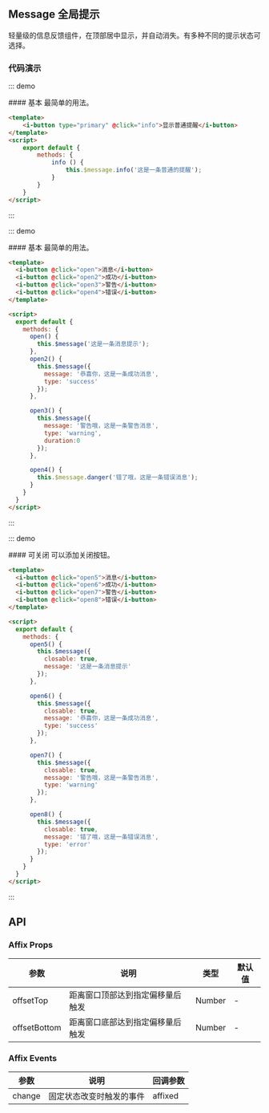 <script>
export default {
    methods: {
        info () {
            this.$message.info('这是一条普通的提醒');
        },
        open() {
            this.$message('这是一条消息提示');
          },
          open2() {
            this.$message({
              message: '恭喜你，这是一条成功消息',
              type: 'success'
            });
          },
    
          open3() {
            this.$message({
              message: '警告哦，这是一条警告消息',
              type: 'warning'
            });
          },
    
          open4() {
            this.$message.danger('错了哦，这是一条错误消息');
          },
          
        open5() {
            this.$message({
              closable: true,
              message: '这是一条消息提示'
            });
          },
    
          open6() {
            this.$message({
              closable: true,
              message: '恭喜你，这是一条成功消息',
              type: 'success'
            });
          },
    
          open7() {
            this.$message({
              closable: true,
              message: '警告哦，这是一条警告消息',
              type: 'warning',
              duration:0
            });
          },
    
          open8() {
            this.$message({
              closable: true,
              message: '错了哦，这是一条错误消息',
              type: 'danger'
            });
          }
    }
}
</script>

## Message 全局提示

轻量级的信息反馈组件，在顶部居中显示，并自动消失。有多种不同的提示状态可选择。

### 代码演示

::: demo
<summary>
  #### 基本
  最简单的用法。
</summary>

```html
<template>
    <i-button type="primary" @click="info">显示普通提醒</i-button>
</template>
<script>
    export default {
        methods: {
            info () {
                this.$message.info('这是一条普通的提醒');
            }
        }
    }
</script>
```
:::

::: demo
<summary>
  #### 基本
  最简单的用法。
</summary>

```html
<template>
  <i-button @click="open">消息</i-button>
  <i-button @click="open2">成功</i-button>
  <i-button @click="open3">警告</i-button>
  <i-button @click="open4">错误</i-button>
</template>

<script>
  export default {
    methods: {
      open() {
        this.$message('这是一条消息提示');
      },
      open2() {
        this.$message({
          message: '恭喜你，这是一条成功消息',
          type: 'success'
        });
      },

      open3() {
        this.$message({
          message: '警告哦，这是一条警告消息',
          type: 'warning',
          duration:0
        });
      },

      open4() {
        this.$message.danger('错了哦，这是一条错误消息');
      }
    }
  }
</script>
```
:::

::: demo
<summary>
  #### 可关闭
  可以添加关闭按钮。
</summary>

```html
<template>
  <i-button @click="open5">消息</i-button>
  <i-button @click="open6">成功</i-button>
  <i-button @click="open7">警告</i-button>
  <i-button @click="open8">错误</i-button>
</template>

<script>
  export default {
    methods: {
      open5() {
        this.$message({
          closable: true,
          message: '这是一条消息提示'
        });
      },

      open6() {
        this.$message({
          closable: true,
          message: '恭喜你，这是一条成功消息',
          type: 'success'
        });
      },

      open7() {
        this.$message({
          closable: true,
          message: '警告哦，这是一条警告消息',
          type: 'warning'
        });
      },

      open8() {
        this.$message({
          closable: true,
          message: '错了哦，这是一条错误消息',
          type: 'error'
        });
      }
    }
  }
</script>
```
:::

## API

### Affix Props
| 参数        | 说明           | 类型               | 默认值       |
|------------|----------------|-------------------|-------------|
| offsetTop    | 距离窗口顶部达到指定偏移量后触发 | Number | - |
| offsetBottom | 距离窗口底部达到指定偏移量后触发 | Number | - |

### Affix Events
| 参数        | 说明           | 回调参数               |
|------------|----------------|-------------------|
| change | 固定状态改变时触发的事件 | affixed |
